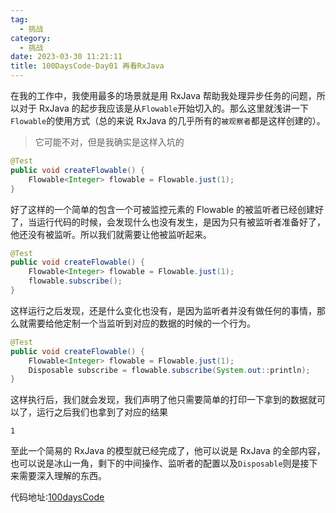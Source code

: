 ```yaml
---
tag:
  - 挑战
category:
  - 挑战
date: 2023-03-30 11:21:11
title: 100DaysCode-Day01 再看RxJava
---
```


在我的工作中，我使用最多的场景就是用 RxJava 帮助我处理异步任务的问题，所以对于 RxJava 的起步我应该是从`Flowable`开始切入的。那么这里就浅讲一下`Flowable`的使用方式（总的来说 RxJava 的几乎所有的`被观察者`都是这样创建的）。

> 它可能不对，但是我确实是这样入坑的

```java
@Test
public void createFlowable() {
    Flowable<Integer> flowable = Flowable.just(1);
}
```

好了这样的一个简单的包含一个可被监控元素的 Flowable 的被监听者已经创建好了，当运行代码的时候，会发现什么也没有发生，是因为只有被监听者准备好了，他还没有被监听。所以我们就需要让他被监听起来。

```java
@Test
public void createFlowable() {
    Flowable<Integer> flowable = Flowable.just(1);
    flowable.subscribe();
}
```

这样运行之后发现，还是什么变化也没有，是因为监听者并没有做任何的事情，那么就需要给他定制一个当监听到对应的数据的时候的一个行为。

```java
@Test
public void createFlowable() {
    Flowable<Integer> flowable = Flowable.just(1);
    Disposable subscribe = flowable.subscribe(System.out::println);
}
```

这样执行后，我们就会发现，我们声明了他只需要简单的打印一下拿到的数据就可以了，运行之后我们也拿到了对应的结果

```console
1
```

至此一个简易的 RxJava 的模型就已经完成了，他可以说是 RxJava 的全部内容，也可以说是冰山一角，剩下的中间操作、监听者的配置以及`Disposable`则是接下来需要深入理解的东西。

代码地址:[100daysCode](https://github.com/dgjungleP/100days-code-round1)

